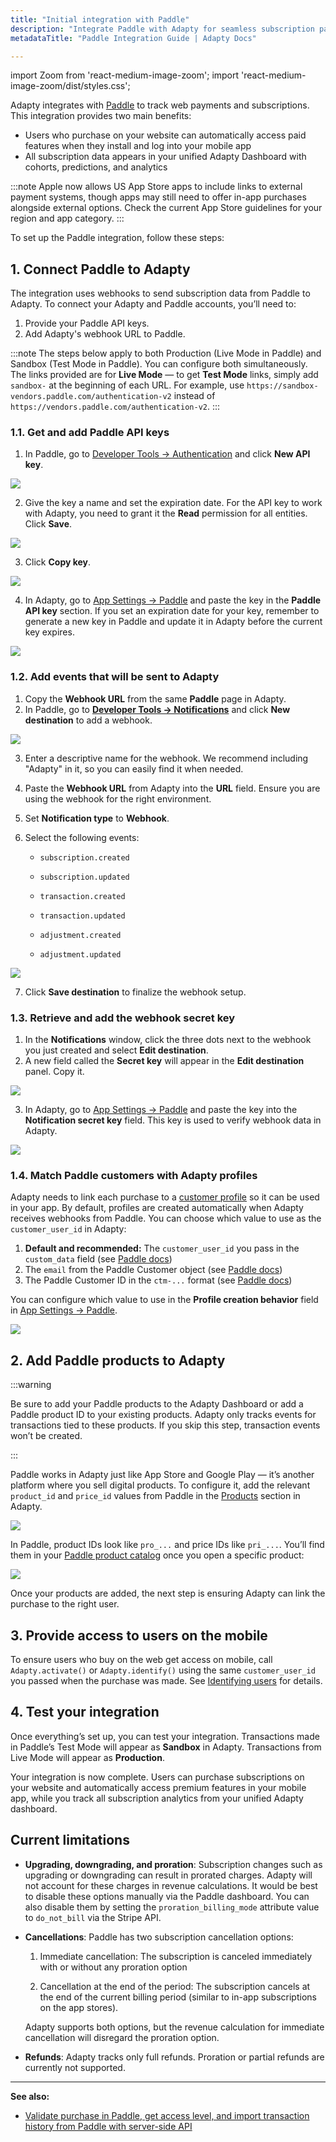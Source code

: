 ```yaml
---
title: "Initial integration with Paddle"
description: "Integrate Paddle with Adapty for seamless subscription payment processing."
metadataTitle: "Paddle Integration Guide | Adapty Docs"

---
```


import Zoom from 'react-medium-image-zoom';
import 'react-medium-image-zoom/dist/styles.css';

Adapty integrates with [Paddle](https://www.paddle.com/) to track web payments and subscriptions. This integration provides two main benefits:

- Users who purchase on your website can automatically access paid features when they install and log into your mobile app
- All subscription data appears in your unified Adapty Dashboard with cohorts, predictions, and analytics

:::note
Apple now allows US App Store apps to include links to external payment systems, though apps may still need to offer in-app purchases alongside external options. Check the current App Store guidelines for your region and app category.
:::

To set up the Paddle integration, follow these steps:

## 1\. Connect Paddle to Adapty

The integration uses webhooks to send subscription data from Paddle to Adapty. To connect your Adapty and Paddle accounts, you’ll need to:

1. Provide your Paddle API keys.
2. Add Adapty's webhook URL to Paddle.

:::note
The steps below apply to both Production (Live Mode in Paddle) and Sandbox (Test Mode in Paddle). You can configure both simultaneously. The links provided are for **Live Mode** — to get **Test Mode** links, simply add `sandbox-` at the beginning of each URL. For example, use `https://sandbox-vendors.paddle.com/authentication-v2` instead of `https://vendors.paddle.com/authentication-v2`.
:::

### 1.1. Get and add Paddle API keys

1. In Paddle, go to [Developer Tools → Authentication](https://vendors.paddle.com/authentication-v2) and click **New API key**.

<Zoom>
  <img src={require('./img/paddle-new-key.webp').default}
  style={{
    border: 'none', /* border width and color */
    width: '700px', /* image width */
    display: 'block', /* for alignment */
    margin: '0 auto' /* center alignment */
  }}
/>
</Zoom>

2. Give the key a name and set the expiration date. For the API key to work with Adapty, you need to grant it the **Read** permission for all entities. Click **Save**.

<Zoom>
  <img src={require('./img/paddle-key.webp').default}
  style={{
    border: 'none', /* border width and color */
    width: '300px', /* image width */
    display: 'block', /* for alignment */
    margin: '0 auto' /* center alignment */
  }}
/>
</Zoom>

3. Click **Copy key**.

<Zoom>
  <img src={require('./img/copy-paddle-key.webp').default}
  style={{
    border: 'none', /* border width and color */
    width: '700px', /* image width */
    display: 'block', /* for alignment */
    margin: '0 auto' /* center alignment */
  }}
/>
</Zoom>

4. In Adapty, go to [App Settings → Paddle](https://app.adapty.io/settings/paddle) and paste the key in the **Paddle API key** section. If you set an expiration date for your key, remember to generate a new key in Paddle and update it in Adapty before the current key expires.

<Zoom>
  <img src={require('./img/paddle-api-keys-adapty.webp').default}
  style={{
    border: 'none', /* border width and color */
    width: '700px', /* image width */
    display: 'block', /* for alignment */
    margin: '0 auto' /* center alignment */
  }}
/>
</Zoom>

### 1.2. Add events that will be sent to Adapty

1. Copy the **Webhook URL** from the same **Paddle** page in Adapty.
2. In Paddle, go to [**Developer Tools → Notifications**](https://vendors.paddle.com/notifications-v2) and click **New destination** to add a webhook.

<Zoom>
  <img src={require('./img/paddle-webhook.webp').default}
  style={{
    border: '1px solid #727272', /* border width and color */
    width: '700px', /* image width */
    display: 'block', /* for alignment */
    margin: '0 auto' /* center alignment */
  }}
/>
</Zoom>

3. Enter a descriptive name for the webhook. We recommend including "Adapty" in it, so you can easily find it when needed.

4. Paste the **Webhook URL** from Adapty into the **URL** field. Ensure you are using the webhook for the right environment.

5. Set **Notification type** to **Webhook**.

6. Select the following events:

   - `subscription.created`

   - `subscription.updated`

   - `transaction.created`

   - `transaction.updated`

   - `adjustment.created`

   - `adjustment.updated`


<Zoom>
  <img src={require('./img/paddle-create-webhook.webp').default}
  style={{
    border: 'none', /* border width and color */
    width: '700px', /* image width */
    display: 'block', /* for alignment */
    margin: '0 auto' /* center alignment */
  }}
/>
</Zoom>


7. Click **Save destination** to finalize the webhook setup.

### 1.3. Retrieve and add the webhook secret key

1. In the **Notifications** window, click the three dots next to the webhook you just created and select **Edit destination**.
2. A new field called the **Secret key** will appear in the **Edit destination** panel. Copy it.

<Zoom>
  <img src={require('./img/paddle-webhook-secret-key-copy.webp').default}
  style={{
    border: 'none', /* border width and color */
    width: '700px', /* image width */
    display: 'block', /* for alignment */
    margin: '0 auto' /* center alignment */
  }}
/>
</Zoom>


3. In Adapty, go to [App Settings → Paddle](https://app.adapty.io/settings/paddle) and paste the key into the **Notification secret key** field. This key is used to verify webhook data in Adapty.

   

<Zoom>
  <img src={require('./img/paddle-webhook-secret-key.webp').default}
  style={{
    border: 'none', /* border width and color */
    width: '700px', /* image width */
    display: 'block', /* for alignment */
    margin: '0 auto' /* center alignment */
  }}
/>
</Zoom>

### 1.4. Match Paddle customers with Adapty profiles

Adapty needs to link each purchase to a [customer profile](profiles-crm) so it can be used in your app. By default, profiles are created automatically when Adapty receives webhooks from Paddle. You can choose which value to use as the `customer_user_id` in Adapty:

1. **Default and recommended:** The `customer_user_id` you pass in the `custom_data` field (see [Paddle docs](https://developer.paddle.com/build/transactions/custom-data))
2. The `email` from the Paddle Customer object (see [Paddle docs](https://developer.paddle.com/paddlejs/methods/paddle-checkout-open#params))
3. The Paddle Customer ID in the `ctm-...` format (see [Paddle docs](https://developer.paddle.com/paddlejs/methods/paddle-checkout-open#params))

You can configure which value to use in the **Profile creation behavior** field in [App Settings → Paddle](https://app.adapty.io/settings/paddle).

<Zoom>
  <img src={require('./img/paddle-users.webp').default}
  style={{
    border: 'none', /* border width and color */
    width: '700px', /* image width */
    display: 'block', /* for alignment */
    margin: '0 auto' /* center alignment */
  }}
/>
</Zoom>

## 2. Add Paddle products to Adapty

:::warning

Be sure to add your Paddle products to the Adapty Dashboard or add a Paddle product ID to your existing products. Adapty only tracks events for transactions tied to these products. If you skip this step, transaction events won’t be created.

:::

Paddle works in Adapty just like App Store and Google Play — it’s another platform where you sell digital products. To configure it, add the relevant `product_id` and `price_id` values from Paddle in the [Products](https://app.adapty.io/products) section in Adapty.

<Zoom>
  <img src={require('./img/paddle-create-product.webp').default}
  style={{
    border: 'none', /* border width and color */
    width: '700px', /* image width */
    display: 'block', /* for alignment */
    margin: '0 auto' /* center alignment */
  }}
/>
</Zoom>

In Paddle, product IDs look like `pro_...` and price IDs like `pri_...`. You’ll find them in your [Paddle product catalog](https://vendors.paddle.com/products-v2) once you open a specific product:

<Zoom>
  <img src={require('./img/paddle-product-price.webp').default}
  style={{
    border: 'none', /* border width and color */
    width: '700px', /* image width */
    display: 'block', /* for alignment */
    margin: '0 auto' /* center alignment */
  }}
/>
</Zoom>

Once your products are added, the next step is ensuring Adapty can link the purchase to the right user.

## 3\. Provide access to users on the mobile

To ensure users who buy on the web get access on mobile, call `Adapty.activate()` or `Adapty.identify()` using the same `customer_user_id` you passed when the purchase was made. See [Identifying users](identifying-users) for details.

## 4\. Test your integration

Once everything’s set up, you can test your integration. Transactions made in Paddle’s Test Mode will appear as **Sandbox** in Adapty. Transactions from Live Mode will appear as **Production**.

Your integration is now complete. Users can purchase subscriptions on your website and automatically access premium features in your mobile app, while you track all subscription analytics from your unified Adapty dashboard.

## Current limitations

- **Upgrading, downgrading, and proration**: Subscription changes such as upgrading or downgrading can result in prorated charges. Adapty will not account for these charges in revenue calculations. It would be best to disable these options manually via the Paddle dashboard. You can also disable them by setting the `proration_billing_mode` attribute value to `do_not_bill` via the Stripe API.

- **Cancellations**: Paddle has two subscription cancellation options:

  1. Immediate cancellation: The subscription is canceled immediately with or without any proration option

  2. Cancellation at the end of the period: The subscription cancels at the end of the current billing period (similar to in-app subscriptions on the app stores).

  Adapty supports both options, but the revenue calculation for immediate cancellation will disregard the proration option.

- **Refunds**: Adapty tracks only full refunds. Proration or partial refunds are currently not supported.

---

**See also:**

- [Validate purchase in Paddle, get access level, and import transaction history from Paddle with server-side API](ss-validate-paddle-token)